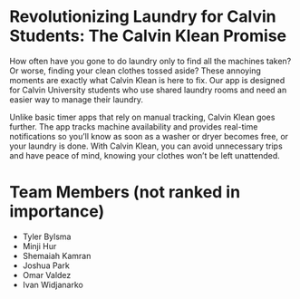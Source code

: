# Revolutionizing Laundry for Calvin Students: The Calvin Klean Promise

How often have you gone to do laundry only to find all the machines taken? Or worse, finding your clean clothes tossed aside? These annoying moments are exactly what Calvin Klean is here to fix. Our app is designed for Calvin University students who use shared laundry rooms and need an easier way to manage their laundry.

Unlike basic timer apps that rely on manual tracking, Calvin Klean goes further. The app tracks machine availability and provides real-time notifications so you’ll know as soon as a washer or dryer becomes free, or your laundry is done. With Calvin Klean, you can avoid unnecessary trips and have peace of mind, knowing your clothes won’t be left unattended.

# Team Members (not ranked in importance)
- Tyler Bylsma
- Minji Hur
- Shemaiah Kamran
- Joshua Park
- Omar Valdez
- Ivan Widjanarko

